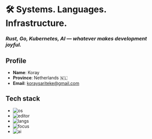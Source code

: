 # 🛠️ Systems. Languages. Infrastructure.
### *Rust, Go, Kubernetes, AI — whatever makes development joyful.*

## Profile 
- **Name**: Koray  
- **Province**: Netherlands 🇳🇱  
- **Email**: koraysariteke@gmail.com  
## Tech stack
* ![os](https://img.shields.io/badge/OS-Linux-informational)
* ![editor](https://img.shields.io/badge/Editor-Vim%2FVSCode-informational)
* ![langs](https://img.shields.io/badge/Langs-Rust%2FJava%2FGo%2FPython%2FShell-informational)
* ![focus](https://img.shields.io/badge/Focus-OS%2FStorage%2FBlockchain%2FAsyncProgramming-informational)
* ![ai](https://img.shields.io/badge/AI-LLMs%2FMCP%2FRAG%2FInference-informational)
